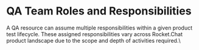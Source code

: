# QA Team Roles and Responsibilities

A QA resource can assume multiple responsibilities within a given product test lifecycle. These assigned responsibilities vary across Rocket.Chat product landscape due to the scope and depth of activities required.\
